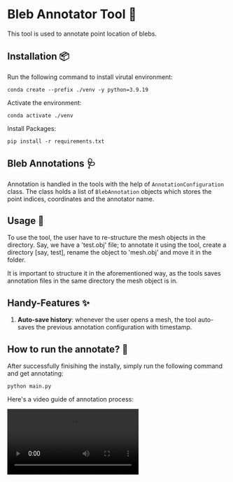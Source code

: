 # Bleb Annotator Tool 🔨

This tool is used to annotate point location of blebs. 


## Installation 📦
Run the following command to install virutal environment:

`conda create --prefix ./venv -y python=3.9.19`

Activate the environment:

`conda activate ./venv`

Install Packages:

`pip install -r requirements.txt`


## Bleb Annotations 🩺

Annotation is handled in the tools with the help of `AnnotationConfiguration` class. The class holds a list of `BlebAnnotation` objects which stores the point indices, coordinates and the annotator name.


## Usage 🦮
To use the tool, the user have to re-structure the mesh objects in the directory. Say, we have a 'test.obj' file; to annotate it using the tool, create a directory [say, test], rename the object to 'mesh.obj' and move it in the folder.

It is important to structure it in the aforementioned way, as the tools saves annotation files in the same directory the mesh object is in.


## Handy-Features ✨

1. **Auto-save history**: whenever the user opens a mesh, the tool auto-saves the previous annotation configuration with timestamp.


## How to run the annotate? 📝

After successfully finisihing the instally, simply run the following command and get annotating:

`python main.py`

Here's a video guide of annotation process:

<video src="https://github.com/nodejk/better-bleb-annotator/blob/main/recording.mov" frameborder="0" allowfullscreen="true"/>

